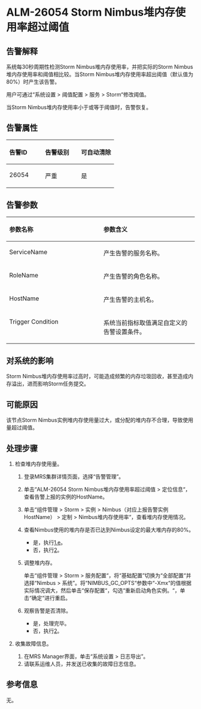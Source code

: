 # ALM-26054 Storm Nimbus堆内存使用率超过阈值<a name="alm_26054"></a>

## 告警解释<a name="zh-cn_topic_0191813940_section52867048175622"></a>

系统每30秒周期性检测Storm Nimbus堆内存使用率，并把实际的Storm Nimbus堆内存使用率和阈值相比较。当Storm Nimbus堆内存使用率超出阈值（默认值为80%）时产生该告警。

用户可通过“系统设置 \> 阈值配置 \> 服务 \> Storm“修改阈值。

当Storm Nimbus堆内存使用率小于或等于阈值时，告警恢复。

## 告警属性<a name="zh-cn_topic_0191813940_section42094531175622"></a>

<a name="zh-cn_topic_0191813940_table54213857175622"></a>
<table><thead align="left"><tr id="zh-cn_topic_0191813940_row20974176175622"><th class="cellrowborder" valign="top" width="33.33333333333333%" id="mcps1.1.4.1.1"><p id="zh-cn_topic_0191813940_p21186672175622"><a name="zh-cn_topic_0191813940_p21186672175622"></a><a name="zh-cn_topic_0191813940_p21186672175622"></a><strong id="zh-cn_topic_0191813940_b56462325175622"><a name="zh-cn_topic_0191813940_b56462325175622"></a><a name="zh-cn_topic_0191813940_b56462325175622"></a>告警ID</strong></p>
</th>
<th class="cellrowborder" valign="top" width="33.33333333333333%" id="mcps1.1.4.1.2"><p id="zh-cn_topic_0191813940_p10045613175622"><a name="zh-cn_topic_0191813940_p10045613175622"></a><a name="zh-cn_topic_0191813940_p10045613175622"></a><strong id="zh-cn_topic_0191813940_b23301658175622"><a name="zh-cn_topic_0191813940_b23301658175622"></a><a name="zh-cn_topic_0191813940_b23301658175622"></a>告警级别</strong></p>
</th>
<th class="cellrowborder" valign="top" width="33.33333333333333%" id="mcps1.1.4.1.3"><p id="zh-cn_topic_0191813940_p8386180175622"><a name="zh-cn_topic_0191813940_p8386180175622"></a><a name="zh-cn_topic_0191813940_p8386180175622"></a><strong id="zh-cn_topic_0191813940_b8366763175622"><a name="zh-cn_topic_0191813940_b8366763175622"></a><a name="zh-cn_topic_0191813940_b8366763175622"></a>可自动清除</strong></p>
</th>
</tr>
</thead>
<tbody><tr id="zh-cn_topic_0191813940_row6619201175622"><td class="cellrowborder" valign="top" width="33.33333333333333%" headers="mcps1.1.4.1.1 "><p id="zh-cn_topic_0191813940_p5823288181035"><a name="zh-cn_topic_0191813940_p5823288181035"></a><a name="zh-cn_topic_0191813940_p5823288181035"></a>26054</p>
</td>
<td class="cellrowborder" valign="top" width="33.33333333333333%" headers="mcps1.1.4.1.2 "><p id="zh-cn_topic_0191813940_p1924359181035"><a name="zh-cn_topic_0191813940_p1924359181035"></a><a name="zh-cn_topic_0191813940_p1924359181035"></a>严重</p>
</td>
<td class="cellrowborder" valign="top" width="33.33333333333333%" headers="mcps1.1.4.1.3 "><p id="zh-cn_topic_0191813940_p21655423181035"><a name="zh-cn_topic_0191813940_p21655423181035"></a><a name="zh-cn_topic_0191813940_p21655423181035"></a>是</p>
</td>
</tr>
</tbody>
</table>

## 告警参数<a name="zh-cn_topic_0191813940_section21896613175622"></a>

<a name="zh-cn_topic_0191813940_table28795258175622"></a>
<table><thead align="left"><tr id="zh-cn_topic_0191813940_row61056662175622"><th class="cellrowborder" valign="top" width="50%" id="mcps1.1.3.1.1"><p id="zh-cn_topic_0191813940_p46642608175622"><a name="zh-cn_topic_0191813940_p46642608175622"></a><a name="zh-cn_topic_0191813940_p46642608175622"></a><strong id="zh-cn_topic_0191813940_b17130291175622"><a name="zh-cn_topic_0191813940_b17130291175622"></a><a name="zh-cn_topic_0191813940_b17130291175622"></a>参数名称</strong></p>
</th>
<th class="cellrowborder" valign="top" width="50%" id="mcps1.1.3.1.2"><p id="zh-cn_topic_0191813940_p45376322175622"><a name="zh-cn_topic_0191813940_p45376322175622"></a><a name="zh-cn_topic_0191813940_p45376322175622"></a><strong id="zh-cn_topic_0191813940_b5733721175622"><a name="zh-cn_topic_0191813940_b5733721175622"></a><a name="zh-cn_topic_0191813940_b5733721175622"></a>参数含义</strong></p>
</th>
</tr>
</thead>
<tbody><tr id="zh-cn_topic_0191813940_row61778232175622"><td class="cellrowborder" valign="top" width="50%" headers="mcps1.1.3.1.1 "><p id="zh-cn_topic_0191813940_p21304470181047"><a name="zh-cn_topic_0191813940_p21304470181047"></a><a name="zh-cn_topic_0191813940_p21304470181047"></a>ServiceName</p>
</td>
<td class="cellrowborder" valign="top" width="50%" headers="mcps1.1.3.1.2 "><p id="zh-cn_topic_0191813940_p47940503181047"><a name="zh-cn_topic_0191813940_p47940503181047"></a><a name="zh-cn_topic_0191813940_p47940503181047"></a>产生告警的服务名称。</p>
</td>
</tr>
<tr id="zh-cn_topic_0191813940_row39212469175622"><td class="cellrowborder" valign="top" width="50%" headers="mcps1.1.3.1.1 "><p id="zh-cn_topic_0191813940_p52017453181047"><a name="zh-cn_topic_0191813940_p52017453181047"></a><a name="zh-cn_topic_0191813940_p52017453181047"></a>RoleName</p>
</td>
<td class="cellrowborder" valign="top" width="50%" headers="mcps1.1.3.1.2 "><p id="zh-cn_topic_0191813940_p52664204181047"><a name="zh-cn_topic_0191813940_p52664204181047"></a><a name="zh-cn_topic_0191813940_p52664204181047"></a>产生告警的角色名称。</p>
</td>
</tr>
<tr id="zh-cn_topic_0191813940_row67081279175622"><td class="cellrowborder" valign="top" width="50%" headers="mcps1.1.3.1.1 "><p id="zh-cn_topic_0191813940_p5935158181047"><a name="zh-cn_topic_0191813940_p5935158181047"></a><a name="zh-cn_topic_0191813940_p5935158181047"></a>HostName</p>
</td>
<td class="cellrowborder" valign="top" width="50%" headers="mcps1.1.3.1.2 "><p id="zh-cn_topic_0191813940_p10985805181047"><a name="zh-cn_topic_0191813940_p10985805181047"></a><a name="zh-cn_topic_0191813940_p10985805181047"></a>产生告警的主机名。</p>
</td>
</tr>
<tr id="zh-cn_topic_0191813940_row36970648181040"><td class="cellrowborder" valign="top" width="50%" headers="mcps1.1.3.1.1 "><p id="zh-cn_topic_0191813940_p22697645181047"><a name="zh-cn_topic_0191813940_p22697645181047"></a><a name="zh-cn_topic_0191813940_p22697645181047"></a>Trigger Condition</p>
</td>
<td class="cellrowborder" valign="top" width="50%" headers="mcps1.1.3.1.2 "><p id="zh-cn_topic_0191813940_p26569958181047"><a name="zh-cn_topic_0191813940_p26569958181047"></a><a name="zh-cn_topic_0191813940_p26569958181047"></a>系统当前指标取值满足自定义的告警设置条件。</p>
</td>
</tr>
</tbody>
</table>

## 对系统的影响<a name="zh-cn_topic_0191813940_section48891955175622"></a>

Storm Nimbus堆内存使用率过高时，可能造成频繁的内存垃圾回收，甚至造成内存溢出，进而影响Storm任务提交。

## 可能原因<a name="zh-cn_topic_0191813940_section7429107175622"></a>

该节点Storm Nimbus实例堆内存使用量过大，或分配的堆内存不合理，导致使用量超过阈值。

## 处理步骤<a name="zh-cn_topic_0191813940_section51268453175622"></a>

1.  检查堆内存使用量。
    1.  登录MRS集群详情页面，选择“告警管理”。
    2.  单击“ALM-26054 Storm Nimbus堆内存使用率超过阈值 \> 定位信息“，查看告警上报的实例的HostName。
    3.  单击“组件管理 \> Storm \> 实例 \> Nimbus（对应上报告警实例HostName） \> 定制 \> Nimbus堆内存使用率“，查看堆内存使用情况。
    4.  查看Nimbus使用的堆内存是否已达到Nimbus设定的最大堆内存的80%。
        -   是，执行[1.e](#zh-cn_topic_0191813940_li3532012320227)。
        -   否，执行[2](#zh-cn_topic_0191813940_li572522141314)。

    5.  <a name="zh-cn_topic_0191813940_li3532012320227"></a>调整堆内存。

        单击“组件管理 \> Storm \> 服务配置“，将“基础配置”切换为“全部配置“并选择“Nimbus \> 系统”。将“NIMBUS\_GC\_OPTS“参数中“-Xmx“的值根据实际情况调大，然后单击“保存配置“，勾选“重新启动角色实例。“，单击“确定“进行重启。

    6.  观察告警是否清除。
        -   是，处理完毕。
        -   否，执行[2](#zh-cn_topic_0191813940_li572522141314)。

2.  <a name="zh-cn_topic_0191813940_li572522141314"></a>收集故障信息。
    1.  在MRS Manager界面，单击“系统设置 \> 日志导出”。
    2.  请联系运维人员，并发送已收集的故障日志信息。


## 参考信息<a name="zh-cn_topic_0191813940_section19043946175622"></a>

无。

